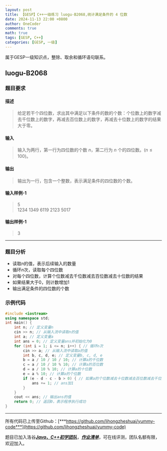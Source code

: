 ```yaml
---
layout: post
title: 【GESP】C++一级练习 luogu-B2068,统计满足条件的 4 位数
date: 2024-11-13 22:00 +0800
author: OneCoder
comments: true
math: true
tags: [GESP, C++]
categories: [GESP, 一级]
---
```

属于GESP一级知识点，整除、取余和循环语句联系。

<!--more-->

## luogu-B2068

### 题目要求

#### 描述

>给定若干个四位数，求出其中满足以下条件的数的个数：个位数上的数字减去千位数上的数字，再减去百位数上的数字，再减去十位数上的数字的结果大于零。

#### 输入

>输入为两行，第一行为四位数的个数 $n$，第二行为 $n$ 个的四位数。($n\leq100$)。

#### 输出

>输出为一行，包含一个整数，表示满足条件的四位数的个数。

#### 输入样例-1

>5  
>1234 1349 6119 2123 5017

#### 输出样例-1

>3

---

### 题目分析

- 读取$n$的值，表示后续输入的数量
- 循环$n$次，读取每个四位数
- 对每个四位数，计算个位数减去千位数减去百位数减去十位数的结果
- 如果结果大于0，则计数增加1
- 输出满足条件的四位数的个数


### 示例代码

```cpp
#include <iostream>
using namespace std;
int main() {
    int n; // 定义变量n
    cin >> n; // 从输入流中读取n的值
    int a; // 定义变量a
    int ans = 0; // 定义变量ans并初始化为0
    for (int i = 1; i <= n; i++) { // 循环n次
        cin >> a; // 从输入流中读取a的值
        int b, c, d, e; // 定义变量b, c, d, e
        b = a / 10 / 10 / 10; // 计算a的千位数
        c = a / 10 / 10 % 10; // 计算a的百位数
        d = a / 10 % 10; // 计算a的十位数
        e = a % 10; // 计算a的个位数
        if (e - d - c - b > 0) { // 如果a的个位数减去十位数减去百位数减去千位数的结果大于0
            ans += 1; // ans加1
        }
    }
    cout << ans; // 输出ans的值
    return 0; // 返回0，表示程序执行成功
}
```

---

所有代码已上传至Github：[***https://github.com/lihongzheshuai/yummy-code***](https://github.com/lihongzheshuai/yummy-code)

题目已加入洛谷[***Java、C++初学团队***](https://www.luogu.com.cn/team/92228)，[***作业清单***](https://www.luogu.com.cn/team/92228#homework)，可在线评测，团队名额有限，欢迎加入。
